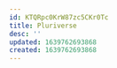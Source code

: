 ```yaml
---
id: KTQRpc0KrW87zc5CKr0Tc
title: Pluriverse
desc: ''
updated: 1639762693868
created: 1639762693868
---
```


